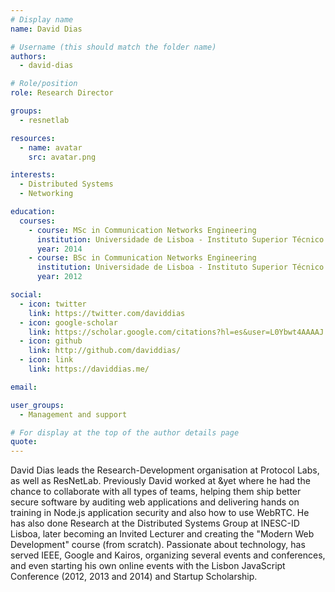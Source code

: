 ```yaml
---
# Display name
name: David Dias

# Username (this should match the folder name)
authors:
  - david-dias

# Role/position
role: Research Director

groups:
  - resnetlab

resources:
  - name: avatar
    src: avatar.png

interests:
  - Distributed Systems
  - Networking

education:
  courses:
    - course: MSc in Communication Networks Engineering
      institution: Universidade de Lisboa - Instituto Superior Técnico
      year: 2014
    - course: BSc in Communication Networks Engineering
      institution: Universidade de Lisboa - Instituto Superior Técnico
      year: 2012

social:
  - icon: twitter
    link: https://twitter.com/daviddias
  - icon: google-scholar
    link: https://scholar.google.com/citations?hl=es&user=L0Ybwt4AAAAJ
  - icon: github
    link: http://github.com/daviddias/
  - icon: link
    link: https://daviddias.me/

email:

user_groups:
  - Management and support

# For display at the top of the author details page
quote:
---
```


David Dias leads the Research-Development organisation at Protocol Labs, as well as ResNetLab. Previously David worked at &yet where he had the chance to collaborate with all types of teams, helping them ship better secure software by auditing web applications and delivering hands on training in Node.js application security and also how to use WebRTC. He has also done Research at the Distributed Systems Group at INESC-ID Lisboa, later becoming an Invited Lecturer and creating the "Modern Web Development" course (from scratch). Passionate about technology, has served IEEE, Google and Kairos, organizing several events and conferences, and even starting his own online events with the Lisbon JavaScript Conference (2012, 2013 and 2014) and Startup Scholarship.
